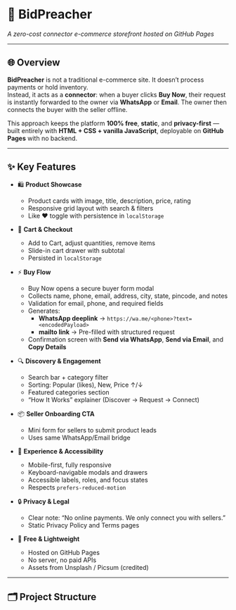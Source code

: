 # 🚀 BidPreacher  
*A zero-cost connector e-commerce storefront hosted on GitHub Pages*

---

## 🌐 Overview  
**BidPreacher** is not a traditional e-commerce site. It doesn’t process payments or hold inventory.  
Instead, it acts as a **connector**: when a buyer clicks **Buy Now**, their request is instantly forwarded to the owner via **WhatsApp** or **Email**. The owner then connects the buyer with the seller offline.  

This approach keeps the platform **100% free**, **static**, and **privacy-first** — built entirely with **HTML + CSS + vanilla JavaScript**, deployable on **GitHub Pages** with no backend.  

---

## ✨ Key Features  

- 🛍️ **Product Showcase**  
  - Product cards with image, title, description, price, rating  
  - Responsive grid layout with search & filters  
  - Like ❤️ toggle with persistence in `localStorage`  

- 🛒 **Cart & Checkout**  
  - Add to Cart, adjust quantities, remove items  
  - Slide-in cart drawer with subtotal  
  - Persisted in `localStorage`  

- ⚡ **Buy Flow**  
  - Buy Now opens a secure buyer form modal  
  - Collects name, phone, email, address, city, state, pincode, and notes  
  - Validation for email, phone, and required fields  
  - Generates:
    - **WhatsApp deeplink** → `https://wa.me/<phone>?text=<encodedPayload>`  
    - **mailto link** → Pre-filled with structured request  
  - Confirmation screen with **Send via WhatsApp**, **Send via Email**, and **Copy Details**  

- 🔍 **Discovery & Engagement**  
  - Search bar + category filter  
  - Sorting: Popular (likes), New, Price ↑/↓  
  - Featured categories section  
  - “How It Works” explainer (Discover → Request → Connect)  

- 📦 **Seller Onboarding CTA**  
  - Mini form for sellers to submit product leads  
  - Uses same WhatsApp/Email bridge  

- 📱 **Experience & Accessibility**  
  - Mobile-first, fully responsive  
  - Keyboard-navigable modals and drawers  
  - Accessible labels, roles, and focus states  
  - Respects `prefers-reduced-motion`  

- 🔒 **Privacy & Legal**  
  - Clear note: “No online payments. We only connect you with sellers.”  
  - Static Privacy Policy and Terms pages  

- 🌱 **Free & Lightweight**  
  - Hosted on GitHub Pages  
  - No server, no paid APIs  
  - Assets from Unsplash / Picsum (credited)  

---

## 🗂 Project Structure

